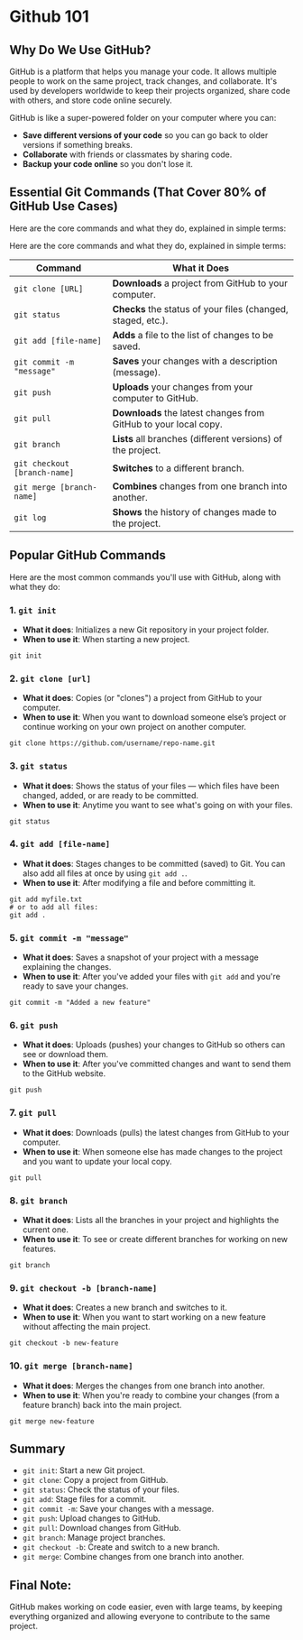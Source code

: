 
# Github 101

## Why Do We Use GitHub?

GitHub is a platform that helps you manage your code. It allows multiple people to work on the same project, track changes, and collaborate. It's used by developers worldwide to keep their projects organized, share code with others, and store code online securely.

GitHub is like a super-powered folder on your computer where you can:
- **Save different versions of your code** so you can go back to older versions if something breaks.
- **Collaborate** with friends or classmates by sharing code.
- **Backup your code online** so you don't lose it.


## Essential Git Commands (That Cover 80% of GitHub Use Cases)
Here are the core commands and what they do, explained in simple terms:

Here are the core commands and what they do, explained in simple terms:

| Command                            | What it Does                                             |
|------------------------------------|----------------------------------------------------------|
| `git clone [URL]`                  | **Downloads** a project from GitHub to your computer.    |
| `git status`                       | **Checks** the status of your files (changed, staged, etc.). |
| `git add [file-name]`              | **Adds** a file to the list of changes to be saved.      |
| `git commit -m "message"`          | **Saves** your changes with a description (message).     |
| `git push`                         | **Uploads** your changes from your computer to GitHub.   |
| `git pull`                         | **Downloads** the latest changes from GitHub to your local copy. |
| `git branch`                       | **Lists** all branches (different versions) of the project. |
| `git checkout [branch-name]`       | **Switches** to a different branch.                      |
| `git merge [branch-name]`          | **Combines** changes from one branch into another.       |
| `git log`                          | **Shows** the history of changes made to the project.    |


## Popular GitHub Commands

Here are the most common commands you'll use with GitHub, along with what they do:

### 1. `git init`
- **What it does**: Initializes a new Git repository in your project folder.
- **When to use it**: When starting a new project.
```
git init
```

### 2. `git clone [url]`
- **What it does**: Copies (or "clones") a project from GitHub to your computer.
- **When to use it**: When you want to download someone else’s project or continue working on your own project on another computer.
```
git clone https://github.com/username/repo-name.git
```

### 3. `git status`
- **What it does**: Shows the status of your files — which files have been changed, added, or are ready to be committed.
- **When to use it**: Anytime you want to see what's going on with your files.
```
git status
```

### 4. `git add [file-name]`
- **What it does**: Stages changes to be committed (saved) to Git. You can also add all files at once by using `git add .`.
- **When to use it**: After modifying a file and before committing it.
```
git add myfile.txt
# or to add all files:
git add .
```

### 5. `git commit -m "message"`
- **What it does**: Saves a snapshot of your project with a message explaining the changes.
- **When to use it**: After you've added your files with `git add` and you're ready to save your changes.
```
git commit -m "Added a new feature"
```

### 6. `git push`
- **What it does**: Uploads (pushes) your changes to GitHub so others can see or download them.
- **When to use it**: After you've committed changes and want to send them to the GitHub website.
```
git push
```

### 7. `git pull`
- **What it does**: Downloads (pulls) the latest changes from GitHub to your computer.
- **When to use it**: When someone else has made changes to the project and you want to update your local copy.
```
git pull
```

### 8. `git branch`
- **What it does**: Lists all the branches in your project and highlights the current one.
- **When to use it**: To see or create different branches for working on new features.
```
git branch
```

### 9. `git checkout -b [branch-name]`
- **What it does**: Creates a new branch and switches to it.
- **When to use it**: When you want to start working on a new feature without affecting the main project.
```
git checkout -b new-feature
```

### 10. `git merge [branch-name]`
- **What it does**: Merges the changes from one branch into another.
- **When to use it**: When you're ready to combine your changes (from a feature branch) back into the main project.
```
git merge new-feature
```

## Summary

- `git init`: Start a new Git project.
- `git clone`: Copy a project from GitHub.
- `git status`: Check the status of your files.
- `git add`: Stage files for a commit.
- `git commit -m`: Save your changes with a message.
- `git push`: Upload changes to GitHub.
- `git pull`: Download changes from GitHub.
- `git branch`: Manage project branches.
- `git checkout -b`: Create and switch to a new branch.
- `git merge`: Combine changes from one branch into another.

## Final Note:
GitHub makes working on code easier, even with large teams, by keeping everything organized and allowing everyone to contribute to the same project.
